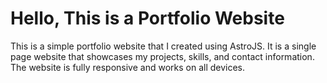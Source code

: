 # Hello, This is a Portfolio Website

This is a simple portfolio website that I created using AstroJS. It is a single page website that showcases my projects, skills, and contact information. The website is fully responsive and works on all devices.
